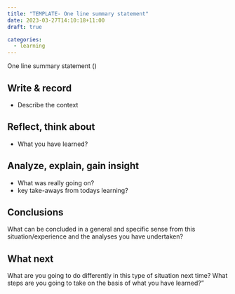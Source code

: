 ```yaml
---
title: "TEMPLATE- One line summary statement"
date: 2023-03-27T14:10:18+11:00
draft: true

categories:
  - learning
---
```


One line summary statement ()
## Write & record
 - Describe the context

## Reflect, think about
 - What you have learned?

## Analyze, explain, gain insight
 - What was really going on?
 - key take-aways from todays learning?

## Conclusions
What can be concluded in a general and specific sense from this situation/experience and the analyses you have undertaken?

## What next
What are you going to do differently in this type of situation next time?
What steps are you going to take on the basis of what you have learned?”
